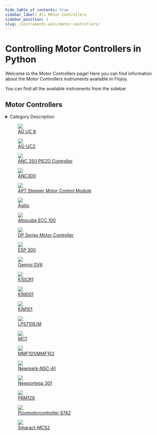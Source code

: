 ```yaml
--- 
hide_table_of_contents: true
sidebar_label: All Motor Controllers
sidebar_position: 1
slug: /instruments-wiki/motor-controllers/
---
```


# Controlling Motor Controllers in Python

Welcome to the Motor Controllers page! Here you can find information about the Motor Controllers instruments available in Flojoy.

You can find all the available instruments from the sidebar


## Motor Controllers 

 <details> 
 <summary>Category Description</summary> 
 Motor controllers are devices which regulate the operation of an electric motor. In artificial lift applications, motor controllers generally refer to those devices used in conjunction with switchboards or VFDs to control the operation of the prime mover. Motion controller calculates and controls the mechanical trajectories (motion profile) an actuator must follow (i.e., motion planning) and, in closed loop systems, employs feedback to make control corrections and thus implement closed-loop control. 
 </details> 

 <div className="flex flex-wrap" style={{ marginLeft: "-40px" }}>
<a href="/instruments-wiki/motor-controllers/newport/ag-uc-8">
<figure style={{ width: "185px", height: "200px", objectFit: "scale-down", marginRight: "15px" }}>
<img src="https://res.cloudinary.com/dhopxs1y3/image/upload/e_bgremoval/v1692309863/Instruments/Motor%20Controllers/AG-UC-8/file.png" style={{ width: "185px", height: "200px", objectFit: "scale-down", marginRight: "15px" }} />
<figcaption>AG UC 8</figcaption>
</figure>
</a>
<a href="/instruments-wiki/motor-controllers/newport/ag-uc2">
<figure style={{ width: "185px", height: "200px", objectFit: "scale-down", marginRight: "15px" }}>
<img src="https://res.cloudinary.com/dhopxs1y3/image/upload/e_bgremoval/v1692309864/Instruments/Motor%20Controllers/AG-UC2/file.png" style={{ width: "185px", height: "200px", objectFit: "scale-down", marginRight: "15px" }} />
<figcaption>AG-UC2</figcaption>
</figure>
</a>
<a href="/instruments-wiki/motor-controllers/attocube/anc-350-piezo-controller">
<figure style={{ width: "185px", height: "200px", objectFit: "scale-down", marginRight: "15px" }}>
<img src="https://res.cloudinary.com/dhopxs1y3/image/upload/e_bgremoval/v1692309867/Instruments/Motor%20Controllers/ANC-350-PIEZO-Controller/file.png" style={{ width: "185px", height: "200px", objectFit: "scale-down", marginRight: "15px" }} />
<figcaption>ANC 350 PIEZO Controller</figcaption>
</figure>
</a>
<a href="/instruments-wiki/motor-controllers/attocube/anc300">
<figure style={{ width: "185px", height: "200px", objectFit: "scale-down", marginRight: "15px" }}>
<img src="https://res.cloudinary.com/dhopxs1y3/image/upload/e_bgremoval/v1692309868/Instruments/Motor%20Controllers/ANC300/file.png" style={{ width: "185px", height: "200px", objectFit: "scale-down", marginRight: "15px" }} />
<figcaption>ANC300</figcaption>
</figure>
</a>
<a href="/instruments-wiki/motor-controllers/thorlabs/apt-stepper-motor-control-module">
<figure style={{ width: "185px", height: "200px", objectFit: "scale-down", marginRight: "15px" }}>
<img src="https://res.cloudinary.com/dhopxs1y3/image/upload/e_bgremoval/v1692309869/Instruments/Motor%20Controllers/APT-Stepper-Motor-Control-Module/file.png" style={{ width: "185px", height: "200px", objectFit: "scale-down", marginRight: "15px" }} />
<figcaption>APT Stepper Motor Control Module</figcaption>
</figure>
</a>
<a href="/instruments-wiki/motor-controllers/newport/agilis">
<figure style={{ width: "185px", height: "200px", objectFit: "scale-down", marginRight: "15px" }}>
<img src="https://res.cloudinary.com/dhopxs1y3/image/upload/e_bgremoval/v1692309898/Instruments/Motor%20Controllers/Agilis/file.png" style={{ width: "185px", height: "200px", objectFit: "scale-down", marginRight: "15px" }} />
<figcaption>Agilis</figcaption>
</figure>
</a>
<a href="/instruments-wiki/motor-controllers/attocube/attocube-ecc-100">
<figure style={{ width: "185px", height: "200px", objectFit: "scale-down", marginRight: "15px" }}>
<img src="https://res.cloudinary.com/dhopxs1y3/image/upload/e_bgremoval/v1692309903/Instruments/Motor%20Controllers/Attocube-ECC-100/file.png" style={{ width: "185px", height: "200px", objectFit: "scale-down", marginRight: "15px" }} />
<figcaption>Attocube ECC 100</figcaption>
</figure>
</a>
<a href="/instruments-wiki/motor-controllers/anaheim-automation/dp-series-motor-controller">
<figure style={{ width: "185px", height: "200px", objectFit: "scale-down", marginRight: "15px" }}>
<img src="https://res.cloudinary.com/dhopxs1y3/image/upload/e_bgremoval/v1692309927/Instruments/Motor%20Controllers/DP-Series-Motor-Controller/file.png" style={{ width: "185px", height: "200px", objectFit: "scale-down", marginRight: "15px" }} />
<figcaption>DP Series Motor Controller</figcaption>
</figure>
</a>
<a href="/instruments-wiki/motor-controllers/newport/esp-300">
<figure style={{ width: "185px", height: "200px", objectFit: "scale-down", marginRight: "15px" }}>
<img src="https://res.cloudinary.com/dhopxs1y3/image/upload/e_bgremoval/v1692309941/Instruments/Motor%20Controllers/ESP-300/file.png" style={{ width: "185px", height: "200px", objectFit: "scale-down", marginRight: "15px" }} />
<figcaption>ESP 300</figcaption>
</figure>
</a>
<a href="/instruments-wiki/motor-controllers/parker/gemini-gv6">
<figure style={{ width: "185px", height: "200px", objectFit: "scale-down", marginRight: "15px" }}>
<img src="https://res.cloudinary.com/dhopxs1y3/image/upload/e_bgremoval/v1692309952/Instruments/Motor%20Controllers/Gemini-GV6/file.png" style={{ width: "185px", height: "200px", objectFit: "scale-down", marginRight: "15px" }} />
<figcaption>Gemini GV6</figcaption>
</figure>
</a>
<a href="/instruments-wiki/motor-controllers/thorlabs/k10cr1">
<figure style={{ width: "185px", height: "200px", objectFit: "scale-down", marginRight: "15px" }}>
<img src="https://res.cloudinary.com/dhopxs1y3/image/upload/e_bgremoval/v1692309987/Instruments/Motor%20Controllers/K10CR1/file.png" style={{ width: "185px", height: "200px", objectFit: "scale-down", marginRight: "15px" }} />
<figcaption>K10CR1</figcaption>
</figure>
</a>
<a href="/instruments-wiki/motor-controllers/thorlabs/kim001">
<figure style={{ width: "185px", height: "200px", objectFit: "scale-down", marginRight: "15px" }}>
<img src="https://res.cloudinary.com/dhopxs1y3/image/upload/e_bgremoval/v1692309988/Instruments/Motor%20Controllers/KIM001/file.png" style={{ width: "185px", height: "200px", objectFit: "scale-down", marginRight: "15px" }} />
<figcaption>KIM001</figcaption>
</figure>
</a>
<a href="/instruments-wiki/motor-controllers/thorlabs/kim101">
<figure style={{ width: "185px", height: "200px", objectFit: "scale-down", marginRight: "15px" }}>
<img src="https://res.cloudinary.com/dhopxs1y3/image/upload/e_bgremoval/v1692309989/Instruments/Motor%20Controllers/KIM101/file.png" style={{ width: "185px", height: "200px", objectFit: "scale-down", marginRight: "15px" }} />
<figcaption>KIM101</figcaption>
</figure>
</a>
<a href="/instruments-wiki/motor-controllers/thorlabs/lps710e-m">
<figure style={{ width: "185px", height: "200px", objectFit: "scale-down", marginRight: "15px" }}>
<img src="https://res.cloudinary.com/dhopxs1y3/image/upload/e_bgremoval/v1692310162/Instruments/Motor%20Controllers/LPS710E-M/file.png" style={{ width: "185px", height: "200px", objectFit: "scale-down", marginRight: "15px" }} />
<figcaption>LPS710E/M</figcaption>
</figure>
</a>
<a href="/instruments-wiki/motor-controllers/qubitekk/mc1">
<figure style={{ width: "185px", height: "200px", objectFit: "scale-down", marginRight: "15px" }}>
<img src="https://res.cloudinary.com/dhopxs1y3/image/upload/e_bgremoval/v1692328542/Instruments/Motor%20Controllers/MC1/file.png" style={{ width: "185px", height: "200px", objectFit: "scale-down", marginRight: "15px" }} />
<figcaption>MC1</figcaption>
</figure>
</a>
<a href="/instruments-wiki/motor-controllers/thorlabs/mmf101-mmf102">
<figure style={{ width: "185px", height: "200px", objectFit: "scale-down", marginRight: "15px" }}>
<img src="https://res.cloudinary.com/dhopxs1y3/image/upload/e_bgremoval/v1692310182/Instruments/Motor%20Controllers/MMF101-MMF102/file.png" style={{ width: "185px", height: "200px", objectFit: "scale-down", marginRight: "15px" }} />
<figcaption>MMF101/MMF102</figcaption>
</figure>
</a>
<a href="/instruments-wiki/motor-controllers/newmark/newmark-nsc-a1">
<figure style={{ width: "185px", height: "200px", objectFit: "scale-down", marginRight: "15px" }}>
<img src="https://res.cloudinary.com/dhopxs1y3/image/upload/e_bgremoval/v1692310194/Instruments/Motor%20Controllers/Newmark-NSC-A1/file.png" style={{ width: "185px", height: "200px", objectFit: "scale-down", marginRight: "15px" }} />
<figcaption>Newmark-NSC-A1</figcaption>
</figure>
</a>
<a href="/instruments-wiki/motor-controllers/newport/newportesp-301">
<figure style={{ width: "185px", height: "200px", objectFit: "scale-down", marginRight: "15px" }}>
<img src="https://res.cloudinary.com/dhopxs1y3/image/upload/e_bgremoval/v1692310197/Instruments/Motor%20Controllers/Newportesp-301/file.png" style={{ width: "185px", height: "200px", objectFit: "scale-down", marginRight: "15px" }} />
<figcaption>Newportesp 301</figcaption>
</figure>
</a>
<a href="/instruments-wiki/motor-controllers/thorlabs/prm1z8">
<figure style={{ width: "185px", height: "200px", objectFit: "scale-down", marginRight: "15px" }}>
<img src="https://res.cloudinary.com/dhopxs1y3/image/upload/e_bgremoval/v1692310222/Instruments/Motor%20Controllers/PRM1Z8/file.png" style={{ width: "185px", height: "200px", objectFit: "scale-down", marginRight: "15px" }} />
<figcaption>PRM1Z8</figcaption>
</figure>
</a>
<a href="/instruments-wiki/motor-controllers/newport/picomotorcontroller-8742">
<figure style={{ width: "185px", height: "200px", objectFit: "scale-down", marginRight: "15px" }}>
<img src="https://res.cloudinary.com/dhopxs1y3/image/upload/e_bgremoval/v1692310228/Instruments/Motor%20Controllers/Picomotorcontroller-8742/file.png" style={{ width: "185px", height: "200px", objectFit: "scale-down", marginRight: "15px" }} />
<figcaption>Picomotorcontroller 8742</figcaption>
</figure>
</a>
<a href="/instruments-wiki/motor-controllers/smaract/smaract-mcs2">
<figure style={{ width: "185px", height: "200px", objectFit: "scale-down", marginRight: "15px" }}>
<img src="https://res.cloudinary.com/dhopxs1y3/image/upload/e_bgremoval/v1692310373/Instruments/Motor%20Controllers/Smaract-MCS2/file.png" style={{ width: "185px", height: "200px", objectFit: "scale-down", marginRight: "15px" }} />
<figcaption>Smaract-MCS2</figcaption>
</figure>
</a>
</div>